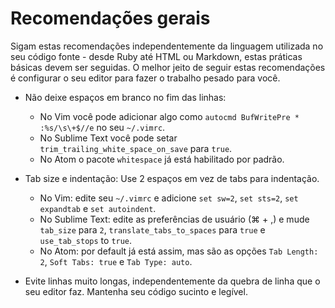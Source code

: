 # Recomendações gerais

Sigam estas recomendações independentemente da linguagem utilizada no seu código fonte - desde Ruby até HTML ou Markdown, estas práticas básicas devem ser seguidas. O melhor jeito de seguir estas recomendações é configurar o seu editor para fazer o trabalho pesado para você.

* Não deixe espaços em branco no fim das linhas:
    * No Vim você pode adicionar algo como `autocmd BufWritePre * :%s/\s\+$//e` no seu `~/.vimrc`.
    * No Sublime Text você pode setar ```trim_trailing_white_space_on_save``` para ```true```.
    * No Atom o pacote `whitespace` já está habilitado por padrão.

* Tab size e indentação: Use 2 espaços em vez de tabs para indentação.
    * No Vim: edite seu ```~/.vimrc``` e adicione ```set sw=2```, ```set sts=2```, ```set expandtab``` e ```set autoindent```.
    * No Sublime Text: edite as preferências de usuário (⌘ + ,) e mude ```tab_size``` para ```2```, ```translate_tabs_to_spaces``` para ```true``` e ```use_tab_stops``` to ```true```.
    * No Atom: por default já está assim, mas são as opções `Tab Length: 2`, `Soft Tabs: true` e `Tab Type: auto`.

* Evite linhas muito longas, independentemente da quebra de linha que o seu editor faz. Mantenha seu código sucinto e legível.
